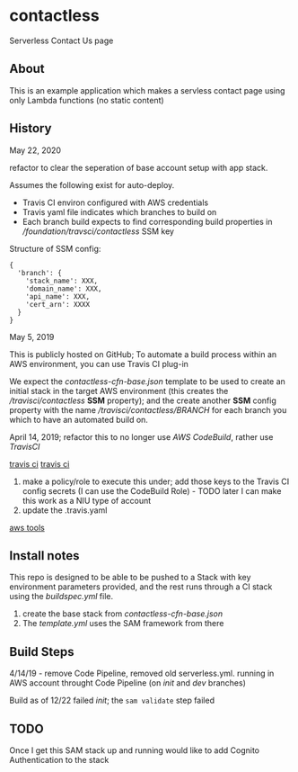 # contactless
Serverless Contact Us page

## About

This is an example application which makes a servless contact page using only Lambda functions (no static content)

## History

May 22, 2020

refactor to clear the seperation of base account setup with app stack.

Assumes the following exist for auto-deploy.
- Travis CI environ configured with AWS credentials
- Travis yaml file indicates which branches to build on
- Each branch build expects to find corresponding build properties in */foundation/travsci/contactless* SSM key


Structure of SSM config:
```
{
  'branch': {
    'stack_name': XXX,
    'domain_name': XXX,
    'api_name': XXX,
    'cert_arn': XXXX
  }
}
```

May 5, 2019

 This is publicly hosted on GitHub;   To automate a build process within an AWS environment, you can use Travis CI plug-in

We expect the *contactless-cfn-base.json* template to be used to create an initial stack in the target AWS environment (this creates the */travisci/contactless* **SSM** property); and the create another **SSM** config property with the name */travisci/contactless/BRANCH* for each branch you which to have an automated build on.


April 14, 2019; refactor this to no longer use *AWS CodeBuild*, rather use *TravisCI*

[travis ci](https://dev.to/codevbus/deploy-aws-lambda-functions-with-aws-sam-cli-and-travis-ci-part-2-2goh)
[travis ci](https://sysengcooking.com/blog/aws-lambda-with-travis-2/)


1. make a policy/role to execute this under; add those keys to the Travis CI config secrets  (I can use the CodeBuild Role) - TODO later I can make this work as a NIU type of account
2. update the .travis.yaml



[aws tools](https://dev.to/sagar/implement-a-serverless-cicd-pipeline-with-aws-amazon-web-services-438f)

## Install notes

This repo is designed to be able to be pushed to a Stack with key environment parameters provided, and the rest runs through a CI stack using the *buildspec.yml* file.

1. create the base stack from *contactless-cfn-base.json*
2. The *template.yml* uses the SAM framework from there


## Build Steps


4/14/19 - remove Code Pipeline, removed old serverless.yml.
running in AWS account throught Code Pipeline (on *init* and *dev* branches)

Build as of 12/22 failed *init*;  the `sam validate` step failed


## TODO

Once I get this SAM stack up and running would like to add Cognito Authentication to the stack
